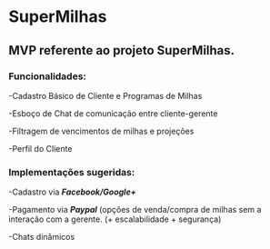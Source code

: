 # SuperMilhas

## MVP referente ao projeto SuperMilhas.

### Funcionalidades:


-Cadastro Básico de Cliente e Programas de Milhas

-Esboço de Chat de comunicação entre cliente-gerente

-Filtragem de vencimentos de milhas e projeções

-Perfil do Cliente

### Implementações sugeridas:


-Cadastro via ___Facebook/Google+___

-Pagamento via ___Paypal___ (opções de venda/compra de milhas sem a interação com a gerente. (+ escalabilidade + segurança)

-Chats dinâmicos
